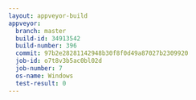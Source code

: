 ```yaml
---
layout: appveyor-build
appveyor:
  branch: master
  build-id: 34913542
  build-number: 396
  commit: 97b2e28281142948b30f8f0d49a87027b2309920
  job-id: o7t8v3b5ac0bl02d
  job-number: 7
  os-name: Windows
  test-result: 0
---
```

